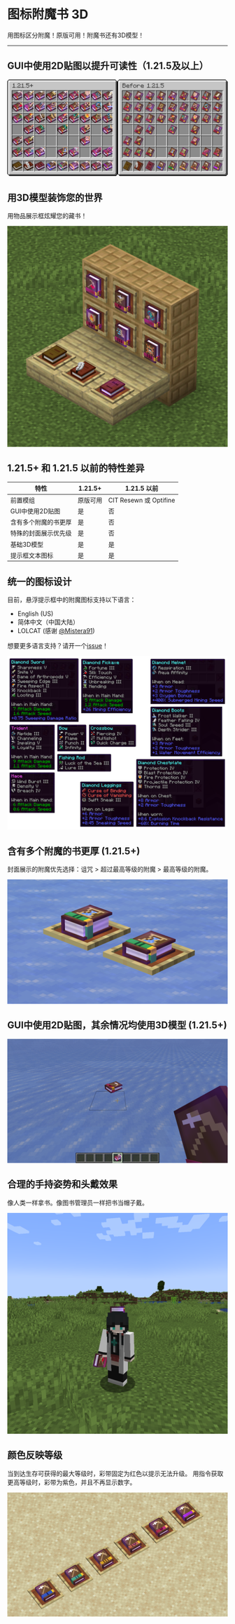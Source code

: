 # 图标附魔书 3D

用图标区分附魔！原版可用！附魔书还有3D模型！

---

## GUI中使用2D贴图以提升可读性（1.21.5及以上）

![books in GUI](https://github.com/GrakePch/IconicEnchantments/blob/main/images/all_books_combined.png?raw=true)

## 用3D模型装饰您的世界

用物品展示框炫耀您的藏书！

![books on item frames](https://github.com/GrakePch/IconicEnchantments/blob/main/images/on_item_frame.png?raw=true)

## 1.21.5+ 和 1.21.5 以前的特性差异

|特性             |1.21.5+|1.21.5 以前|
|---             |---|---|
|前置模组          |原版可用|CIT Resewn 或 Optifine|
|GUI中使用2D贴图   |是|否|
|含有多个附魔的书更厚|是|否|
|特殊的封面展示优先级|是|否|
|基础3D模型        |是|是|
|提示框文本图标     |是|是|

## 统一的图标设计

目前，悬浮提示框中的附魔图标支持以下语言：
- English (US)
- 简体中文（中国大陆）
- LOLCAT (感谢 [@Mistera91](https://github.com/Mistera91))

想要更多语言支持？请开一个[issue](https://github.com/GrakePch/IconicEnchantments/issues)！

![icons in tooltips](https://github.com/GrakePch/IconicEnchantments/blob/main/images/tooltips.png?raw=true)

## 含有多个附魔的书更厚 (1.21.5+)

封面展示的附魔优先选择：诅咒 > 超过最高等级的附魔 > 最高等级的附魔。

![Thicker book](https://github.com/GrakePch/IconicEnchantments/blob/main/images/thicker_book.png?raw=true)

## GUI中使用2D贴图，其余情况均使用3D模型 (1.21.5+)

![2D and 3D](https://github.com/GrakePch/IconicEnchantments/blob/main/images/in_gui_and_else.png?raw=true)

## 合理的手持姿势和头戴效果

像人类一样拿书。像图书管理员一样把书当帽子戴。

![in hand and on head](https://github.com/GrakePch/IconicEnchantments/blob/main/images/in_hand_and_on_head.png?raw=true)

## 颜色反映等级

当到达生存可获得的最大等级时，彩带固定为红色以提示无法升级。 用指令获取更高等级时，彩带为紫色，并且不再显示数字。

![different levels](https://github.com/GrakePch/IconicEnchantments/blob/main/images/different_levels.png?raw=true)

